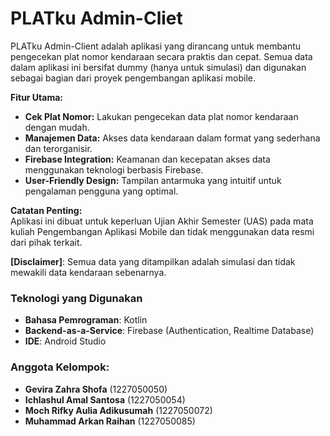# PLATku Admin-Cliet
PLATku Admin-Client adalah aplikasi yang dirancang untuk membantu pengecekan plat nomor kendaraan secara praktis dan cepat. Semua data dalam aplikasi ini bersifat dummy (hanya untuk simulasi) dan digunakan sebagai bagian dari proyek pengembangan aplikasi mobile.  

**Fitur Utama:**  
- **Cek Plat Nomor:** Lakukan pengecekan data plat nomor kendaraan dengan mudah.  
- **Manajemen Data:** Akses data kendaraan dalam format yang sederhana dan terorganisir.  
- **Firebase Integration:** Keamanan dan kecepatan akses data menggunakan teknologi berbasis Firebase.  
- **User-Friendly Design:** Tampilan antarmuka yang intuitif untuk pengalaman pengguna yang optimal.  

**Catatan Penting:**  
Aplikasi ini dibuat untuk keperluan Ujian Akhir Semester (UAS) pada mata kuliah Pengembangan Aplikasi Mobile dan tidak menggunakan data resmi dari pihak terkait.  

**[Disclaimer]**: Semua data yang ditampilkan adalah simulasi dan tidak mewakili data kendaraan sebenarnya.  

### Teknologi yang Digunakan
- **Bahasa Pemrograman**: Kotlin
- **Backend-as-a-Service**: Firebase (Authentication, Realtime Database)
- **IDE**: Android Studio

### Anggota Kelompok:
- **Gevira Zahra Shofa** (1227050050)
- **Ichlashul Amal Santosa** (1227050054)
- **Moch Rifky Aulia Adikusumah** (1227050072)
- **Muhammad Arkan Raihan** (1227050085)
